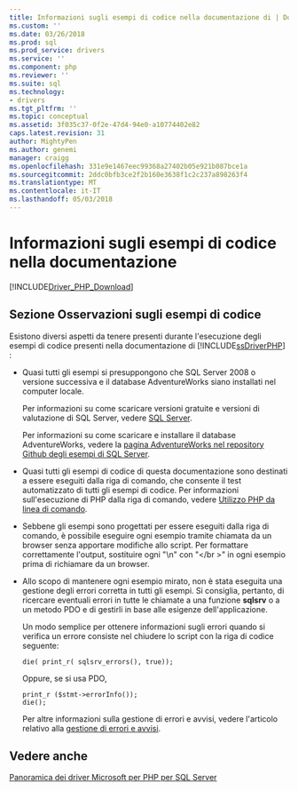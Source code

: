 ```yaml
---
title: Informazioni sugli esempi di codice nella documentazione di | Documenti Microsoft
ms.custom: ''
ms.date: 03/26/2018
ms.prod: sql
ms.prod_service: drivers
ms.service: ''
ms.component: php
ms.reviewer: ''
ms.suite: sql
ms.technology:
- drivers
ms.tgt_pltfrm: ''
ms.topic: conceptual
ms.assetid: 3f035c37-0f2e-47d4-94e0-a10774402e82
caps.latest.revision: 31
author: MightyPen
ms.author: genemi
manager: craigg
ms.openlocfilehash: 331e9e1467eec99368a27402b05e921b087bce1a
ms.sourcegitcommit: 2ddc0bfb3ce2f2b160e3638f1c2c237a898263f4
ms.translationtype: MT
ms.contentlocale: it-IT
ms.lasthandoff: 05/03/2018
---
```

# <a name="about-code-examples-in-the-documentation"></a>Informazioni sugli esempi di codice nella documentazione
[!INCLUDE[Driver_PHP_Download](../../includes/driver_php_download.md)]

## <a name="remarks-about-the-code-examples"></a>Sezione Osservazioni sugli esempi di codice
Esistono diversi aspetti da tenere presenti durante l'esecuzione degli esempi di codice presenti nella documentazione di [!INCLUDE[ssDriverPHP](../../includes/ssdriverphp_md.md)] :  
  
-   Quasi tutti gli esempi si presuppongono che SQL Server 2008 o versione successiva e il database AdventureWorks siano installati nel computer locale.  
  
    Per informazioni su come scaricare versioni gratuite e versioni di valutazione di SQL Server, vedere [SQL Server](http://go.microsoft.com/fwlink/?LinkID=120193).  
  
    Per informazioni su come scaricare e installare il database AdventureWorks, vedere la [pagina AdventureWorks nel repository Github degli esempi di SQL Server](https://github.com/Microsoft/sql-server-samples/tree/master/samples/databases/adventure-works).
  
-   Quasi tutti gli esempi di codice di questa documentazione sono destinati a essere eseguiti dalla riga di comando, che consente il test automatizzato di tutti gli esempi di codice. Per informazioni sull'esecuzione di PHP dalla riga di comando, vedere [Utilizzo PHP da linea di comando](http://php.net/manual/en/features.commandline.php).  
  
-   Sebbene gli esempi sono progettati per essere eseguiti dalla riga di comando, è possibile eseguire ogni esempio tramite chiamata da un browser senza apportare modifiche allo script. Per formattare correttamente l'output, sostituire ogni "\n" con "\<\/br >" in ogni esempio prima di richiamare da un browser.  
  
-   Allo scopo di mantenere ogni esempio mirato, non è stata eseguita una gestione degli errori corretta in tutti gli esempi. Si consiglia, pertanto, di ricercare eventuali errori in tutte le chiamate a una funzione **sqlsrv** o a un metodo PDO e di gestirli in base alle esigenze dell'applicazione.  
  
    Un modo semplice per ottenere informazioni sugli errori quando si verifica un errore consiste nel chiudere lo script con la riga di codice seguente:  
  
    ```  
    die( print_r( sqlsrv_errors(), true));  
    ```  
  
    Oppure, se si usa PDO,  
  
    ```  
    print_r ($stmt->errorInfo());  
    die();  
    ```  
  
    Per altre informazioni sulla gestione di errori e avvisi, vedere l'articolo relativo alla [gestione di errori e avvisi](../../connect/php/handling-errors-and-warnings.md).  
  
## <a name="see-also"></a>Vedere anche  
[Panoramica dei driver Microsoft per PHP per SQL Server](../../connect/php/overview-of-the-php-sql-driver.md)
  
